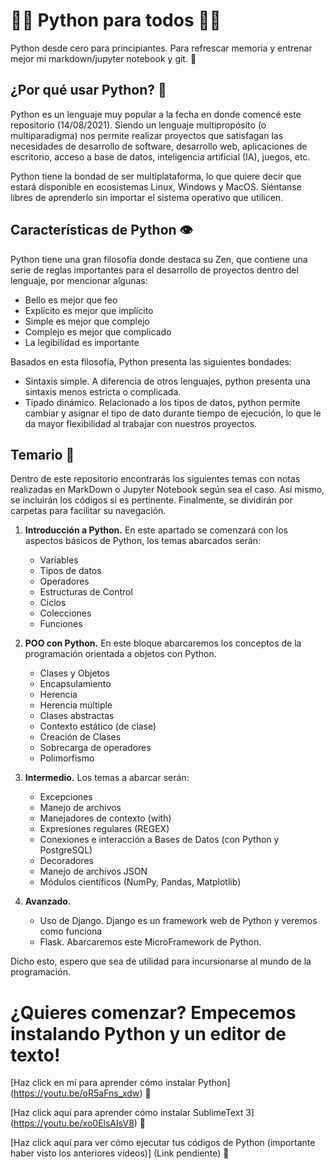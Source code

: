 # 👩‍💻 Python para todos 👨‍💻
Python desde cero para principiantes. Para refrescar memoria y entrenar mejor mi markdown/jupyter notebook y git. 🥰

## ¿Por qué usar Python? 🤔
Python es un lenguaje muy popular a la fecha en donde comencé este repositorio (14/08/2021). Siendo un lenguaje multipropósito (o multiparadigma) nos permite realizar proyectos que satisfagan las necesidades de desarrollo de software, desarrollo web, aplicaciones de escritorio, acceso a base de datos, inteligencia artificial (IA), juegos, etc.

Python tiene la bondad de ser multiplataforma, lo que quiere decir que estará disponible en ecosistemas Linux, Windows y MacOS. Siéntanse libres de aprenderlo sin importar el sistema operativo que utilicen.


## Características de Python 👁
Python tiene una gran filosofía donde destaca su Zen, que contiene una serie de reglas importantes para el desarrollo de proyectos dentro del lenguaje, por mencionar algunas:
* Bello es mejor que feo
* Explícito es mejor que implícito
* Simple es mejor que complejo
* Complejo es mejor que complicado
* La legibilidad es importante

Basados en esta filosofía, Python presenta las siguientes bondades:
* Sintaxis simple. A diferencia de otros lenguajes, python presenta una sintaxis menos estricta o complicada.
* Tipado dinámico. Relacionado a los tipos de datos, python permite cambiar y asignar el tipo de dato durante tiempo de ejecución, lo que le da mayor flexibilidad al trabajar con nuestros proyectos.

## Temario 📓
Dentro de este repositorio encontrarás los siguientes temas con notas realizadas en MarkDown o Jupyter Notebook según sea el caso. Así mismo, se incluirán los códigos si es pertinente. Finalmente, se dividirán por carpetas para facilitar su navegación. 

1. **Introducción a Python.** En este apartado se comenzará con los aspectos básicos de Python, los temas abarcados serán:

    * Variables
    * Tipos de datos
    * Operadores
    * Estructuras de Control
    * Ciclos
    * Colecciones
    * Funciones

2. **POO con Python.** En este bloque abarcaremos los conceptos de la programación orientada a objetos con Python.
    
    * Clases y Objetos
    * Encapsulamiento
    * Herencia
    * Herencia múltiple
    * Clases abstractas
    * Contexto estático (de clase)
    * Creación de Clases
    * Sobrecarga de operadores
    * Polimorfismo

3. **Intermedio.** Los temas a abarcar serán:
    * Excepciones
    * Manejo de archivos
    * Manejadores de contexto (with)
    * Expresiones regulares (REGEX)
    * Conexiones e interacción a Bases de Datos (con Python y PostgreSQL)
    * Decoradores
    * Manejo de archivos JSON
    * Módulos científicos (NumPy, Pandas, Matplotlib)
4. **Avanzado.** 
    * Uso de Django. Django es un framework web de Python y veremos como funciona
    * Flask. Abarcaremos este MicroFramework de Python.

Dicho esto, espero que sea de utilidad para incursionarse al mundo de la programación. 

# ¿Quieres comenzar? Empecemos instalando Python y un editor de texto!
[Haz click en mí para aprender cómo instalar Python] (https://youtu.be/oR5aFns_xdw) 👻

[Haz click aquí para aprender cómo instalar SublimeText 3] (https://youtu.be/xo0ElsAIsV8) 🥞

[Haz click aquí para ver cómo ejecutar tus códigos de Python (importante haber visto los anteriores vídeos)] (Link pendiente) 🥩

